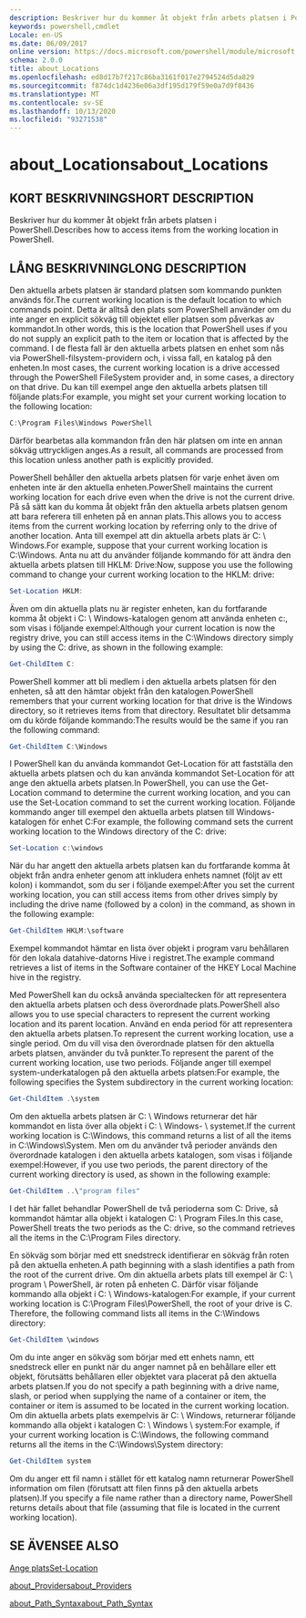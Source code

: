 ```yaml
---
description: Beskriver hur du kommer åt objekt från arbets platsen i PowerShell.
keywords: powershell,cmdlet
Locale: en-US
ms.date: 06/09/2017
online version: https://docs.microsoft.com/powershell/module/microsoft.powershell.core/about/about_locations?view=powershell-5.1&WT.mc_id=ps-gethelp
schema: 2.0.0
title: about_Locations
ms.openlocfilehash: ed8d17b7f217c86ba3161f017e2794524d5da829
ms.sourcegitcommit: f874dc1d4236e06a3df195d179f59e0a7d9f8436
ms.translationtype: MT
ms.contentlocale: sv-SE
ms.lasthandoff: 10/13/2020
ms.locfileid: "93271538"
---
```

# <a name="about_locations"></a><span data-ttu-id="e974c-104">about_Locations</span><span class="sxs-lookup"><span data-stu-id="e974c-104">about_Locations</span></span>

## <a name="short-description"></a><span data-ttu-id="e974c-105">KORT BESKRIVNING</span><span class="sxs-lookup"><span data-stu-id="e974c-105">SHORT DESCRIPTION</span></span>

<span data-ttu-id="e974c-106">Beskriver hur du kommer åt objekt från arbets platsen i PowerShell.</span><span class="sxs-lookup"><span data-stu-id="e974c-106">Describes how to access items from the working location in PowerShell.</span></span>

## <a name="long-description"></a><span data-ttu-id="e974c-107">LÅNG BESKRIVNING</span><span class="sxs-lookup"><span data-stu-id="e974c-107">LONG DESCRIPTION</span></span>

<span data-ttu-id="e974c-108">Den aktuella arbets platsen är standard platsen som kommando punkten används för.</span><span class="sxs-lookup"><span data-stu-id="e974c-108">The current working location is the default location to which commands point.</span></span>
<span data-ttu-id="e974c-109">Detta är alltså den plats som PowerShell använder om du inte anger en explicit sökväg till objektet eller platsen som påverkas av kommandot.</span><span class="sxs-lookup"><span data-stu-id="e974c-109">In other words, this is the location that PowerShell uses if you do not supply an explicit path to the item or location that is affected by the command.</span></span> <span data-ttu-id="e974c-110">I de flesta fall är den aktuella arbets platsen en enhet som nås via PowerShell-filsystem-providern och, i vissa fall, en katalog på den enheten.</span><span class="sxs-lookup"><span data-stu-id="e974c-110">In most cases, the current working location is a drive accessed through the PowerShell FileSystem provider and, in some cases, a directory on that drive.</span></span>
<span data-ttu-id="e974c-111">Du kan till exempel ange den aktuella arbets platsen till följande plats:</span><span class="sxs-lookup"><span data-stu-id="e974c-111">For example, you might set your current working location to the following location:</span></span>

```powershell
C:\Program Files\Windows PowerShell
```

<span data-ttu-id="e974c-112">Därför bearbetas alla kommandon från den här platsen om inte en annan sökväg uttryckligen anges.</span><span class="sxs-lookup"><span data-stu-id="e974c-112">As a result, all commands are processed from this location unless another path is explicitly provided.</span></span>

<span data-ttu-id="e974c-113">PowerShell behåller den aktuella arbets platsen för varje enhet även om enheten inte är den aktuella enheten.</span><span class="sxs-lookup"><span data-stu-id="e974c-113">PowerShell maintains the current working location for each drive even when the drive is not the current drive.</span></span> <span data-ttu-id="e974c-114">På så sätt kan du komma åt objekt från den aktuella arbets platsen genom att bara referera till enheten på en annan plats.</span><span class="sxs-lookup"><span data-stu-id="e974c-114">This allows you to access items from the current working location by referring only to the drive of another location.</span></span>
<span data-ttu-id="e974c-115">Anta till exempel att din aktuella arbets plats är C: \\ Windows.</span><span class="sxs-lookup"><span data-stu-id="e974c-115">For example, suppose that your current working location is C:\\Windows.</span></span> <span data-ttu-id="e974c-116">Anta nu att du använder följande kommando för att ändra den aktuella arbets platsen till HKLM: Drive:</span><span class="sxs-lookup"><span data-stu-id="e974c-116">Now, suppose you use the following command to change your current working location to the HKLM: drive:</span></span>

```powershell
Set-Location HKLM:
```

<span data-ttu-id="e974c-117">Även om din aktuella plats nu är register enheten, kan du fortfarande komma åt objekt i C: \\ Windows-katalogen genom att använda enheten c:, som visas i följande exempel:</span><span class="sxs-lookup"><span data-stu-id="e974c-117">Although your current location is now the registry drive, you can still access items in the C:\\Windows directory simply by using the C: drive, as shown in the following example:</span></span>

```powershell
Get-ChildItem C:
```

<span data-ttu-id="e974c-118">PowerShell kommer att bli medlem i den aktuella arbets platsen för den enheten, så att den hämtar objekt från den katalogen.</span><span class="sxs-lookup"><span data-stu-id="e974c-118">PowerShell remembers that your current working location for that drive is the Windows directory, so it retrieves items from that directory.</span></span> <span data-ttu-id="e974c-119">Resultatet blir detsamma om du körde följande kommando:</span><span class="sxs-lookup"><span data-stu-id="e974c-119">The results would be the same if you ran the following command:</span></span>

```powershell
Get-ChildItem C:\Windows
```

<span data-ttu-id="e974c-120">I PowerShell kan du använda kommandot Get-Location för att fastställa den aktuella arbets platsen och du kan använda kommandot Set-Location för att ange den aktuella arbets platsen.</span><span class="sxs-lookup"><span data-stu-id="e974c-120">In PowerShell, you can use the Get-Location command to determine the current working location, and you can use the Set-Location command to set the current working location.</span></span> <span data-ttu-id="e974c-121">Följande kommando anger till exempel den aktuella arbets platsen till Windows-katalogen för enhet C:</span><span class="sxs-lookup"><span data-stu-id="e974c-121">For example, the following command sets the current working location to the Windows directory of the C: drive:</span></span>

```powershell
Set-Location c:\windows
```

<span data-ttu-id="e974c-122">När du har angett den aktuella arbets platsen kan du fortfarande komma åt objekt från andra enheter genom att inkludera enhets namnet (följt av ett kolon) i kommandot, som du ser i följande exempel:</span><span class="sxs-lookup"><span data-stu-id="e974c-122">After you set the current working location, you can still access items from other drives simply by including the drive name (followed by a colon) in the command, as shown in the following example:</span></span>

```powershell
Get-ChildItem HKLM:\software
```

<span data-ttu-id="e974c-123">Exempel kommandot hämtar en lista över objekt i program varu behållaren för den lokala datahive-datorns Hive i registret.</span><span class="sxs-lookup"><span data-stu-id="e974c-123">The example command retrieves a list of items in the Software container of the HKEY Local Machine hive in the registry.</span></span>

<span data-ttu-id="e974c-124">Med PowerShell kan du också använda specialtecken för att representera den aktuella arbets platsen och dess överordnade plats.</span><span class="sxs-lookup"><span data-stu-id="e974c-124">PowerShell also allows you to use special characters to represent the current working location and its parent location.</span></span> <span data-ttu-id="e974c-125">Använd en enda period för att representera den aktuella arbets platsen.</span><span class="sxs-lookup"><span data-stu-id="e974c-125">To represent the current working location, use a single period.</span></span> <span data-ttu-id="e974c-126">Om du vill visa den överordnade platsen för den aktuella arbets platsen, använder du två punkter.</span><span class="sxs-lookup"><span data-stu-id="e974c-126">To represent the parent of the current working location, use two periods.</span></span> <span data-ttu-id="e974c-127">Följande anger till exempel system-underkatalogen på den aktuella arbets platsen:</span><span class="sxs-lookup"><span data-stu-id="e974c-127">For example, the following specifies the System subdirectory in the current working location:</span></span>

```powershell
Get-ChildItem .\system
```

<span data-ttu-id="e974c-128">Om den aktuella arbets platsen är C: \\ Windows returnerar det här kommandot en lista över alla objekt i C: \\ Windows- \\ systemet.</span><span class="sxs-lookup"><span data-stu-id="e974c-128">If the current working location is C:\\Windows, this command returns a list of all the items in C:\\Windows\\System.</span></span> <span data-ttu-id="e974c-129">Men om du använder två perioder används den överordnade katalogen i den aktuella arbets katalogen, som visas i följande exempel:</span><span class="sxs-lookup"><span data-stu-id="e974c-129">However, if you use two periods, the parent directory of the current working directory is used, as shown in the following example:</span></span>

```powershell
Get-ChildItem ..\"program files"
```

<span data-ttu-id="e974c-130">I det här fallet behandlar PowerShell de två perioderna som C: Drive, så kommandot hämtar alla objekt i katalogen C: \\ Program Files.</span><span class="sxs-lookup"><span data-stu-id="e974c-130">In this case, PowerShell treats the two periods as the C: drive, so the command retrieves all the items in the C:\\Program Files directory.</span></span>

<span data-ttu-id="e974c-131">En sökväg som börjar med ett snedstreck identifierar en sökväg från roten på den aktuella enheten.</span><span class="sxs-lookup"><span data-stu-id="e974c-131">A path beginning with a slash identifies a path from the root of the current drive.</span></span> <span data-ttu-id="e974c-132">Om din aktuella arbets plats till exempel är C: \\ program \\ PowerShell, är roten på enheten C. Därför visar följande kommando alla objekt i C: \\ Windows-katalogen:</span><span class="sxs-lookup"><span data-stu-id="e974c-132">For example, if your current working location is C:\\Program Files\\PowerShell, the root of your drive is C. Therefore, the following command lists all items in the C:\\Windows directory:</span></span>

```powershell
Get-ChildItem \windows
```

<span data-ttu-id="e974c-133">Om du inte anger en sökväg som börjar med ett enhets namn, ett snedstreck eller en punkt när du anger namnet på en behållare eller ett objekt, förutsätts behållaren eller objektet vara placerat på den aktuella arbets platsen.</span><span class="sxs-lookup"><span data-stu-id="e974c-133">If you do not specify a path beginning with a drive name, slash, or period when supplying the name of a container or item, the container or item is assumed to be located in the current working location.</span></span> <span data-ttu-id="e974c-134">Om din aktuella arbets plats exempelvis är C: \\ Windows, returnerar följande kommando alla objekt i katalogen C: \\ Windows \\ system:</span><span class="sxs-lookup"><span data-stu-id="e974c-134">For example, if your current working location is C:\\Windows, the following command returns all the items in the C:\\Windows\\System directory:</span></span>

```powershell
Get-ChildItem system
```

<span data-ttu-id="e974c-135">Om du anger ett fil namn i stället för ett katalog namn returnerar PowerShell information om filen (förutsatt att filen finns på den aktuella arbets platsen).</span><span class="sxs-lookup"><span data-stu-id="e974c-135">If you specify a file name rather than a directory name, PowerShell returns details about that file (assuming that file is located in the current working location).</span></span>

## <a name="see-also"></a><span data-ttu-id="e974c-136">SE ÄVEN</span><span class="sxs-lookup"><span data-stu-id="e974c-136">SEE ALSO</span></span>

[<span data-ttu-id="e974c-137">Ange plats</span><span class="sxs-lookup"><span data-stu-id="e974c-137">Set-Location</span></span>](xref:Microsoft.PowerShell.Management.Set-Location)

[<span data-ttu-id="e974c-138">about_Providers</span><span class="sxs-lookup"><span data-stu-id="e974c-138">about_Providers</span></span>](about_Providers.md)

[<span data-ttu-id="e974c-139">about_Path_Syntax</span><span class="sxs-lookup"><span data-stu-id="e974c-139">about_Path_Syntax</span></span>](about_Path_Syntax.md)
